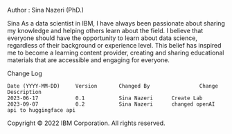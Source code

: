 Author : 
Sina Nazeri (PhD.)


Sina	As a data scientist in IBM, I have always been passionate about sharing my knowledge and helping others learn about the field. I believe that everyone should have the opportunity to learn about data science, regardless of their background or experience level. This belief has inspired me to become a learning content provider, creating and sharing educational materials that are accessible and engaging for everyone.


Change Log
```
Date (YYYY-MM-DD)	  Version	    Changed By	              Change Description
2023-06-17	          0.1	        Sina Nazeri	     Create Lab
2023-09-07	          0.2	        Sina Nazeri	     changed openAI api to huggingface api
```
Copyright © 2022 IBM Corporation. All rights reserved.
